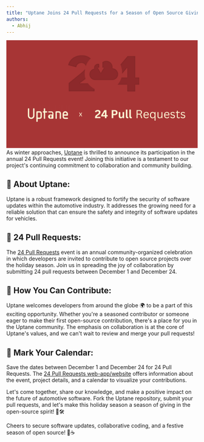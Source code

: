 ```yaml
---
title: "Uptane Joins 24 Pull Requests for a Season of Open Source Giving ❄️"
authors:
  - Abhij
---
```


![](bannerImage.png)
As winter approaches, [Uptane](https://uptane.org/) is thrilled to announce its participation in the annual 24 Pull Requests event! Joining this initiative is a testament to our  project's continuing commitment to collaboration and community building.


## 🤝 About Uptane:

Uptane is a robust framework designed to fortify the security of software updates within the automotive industry. It  addresses the growing need for a reliable solution that can ensure the safety and integrity of software updates for vehicles.

## 🎁 24 Pull Requests:

The [24 Pull Requests](https://24pullrequests.com/) event is an annual community-organized celebration in which developers are invited to contribute to open source projects over the holiday season. Join us in spreading the joy of collaboration by submitting 24 pull requests between December 1 and December 24.

## 🚀 How You Can Contribute:

Uptane welcomes developers from around the globe 🌍 to be a part of this exciting opportunity. Whether you're a seasoned contributor or someone eager to make their first open-source contribution, there's a place for you in the Uptane community. The emphasis on collaboration is at the core of Uptane's values, and we can't wait to review and merge your pull requests!

## 📆 Mark Your Calendar:

Save the dates between December 1 and December 24 for 24 Pull Requests. The [24 Pull Requests web-app/website](https://24pullrequests.com/) offers information about the event, project details, and a calendar to visualize your contributions.

Let's come together, share our knowledge, and make a positive impact on the future of automotive software. Fork the Uptane repository, submit your pull requests, and let's make this holiday season a season of giving in the open-source spirit! 🎄🛠️

Cheers to secure software updates, collaborative coding, and a festive season of open source! 🎉☕

